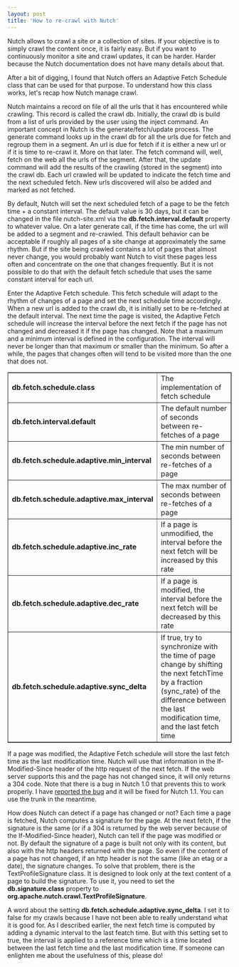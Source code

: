```yaml
---
layout: post
title: 'How to re-crawl with Nutch'
---
```


Nutch allows to crawl a site or a collection of sites. If your objective is to simply crawl the content once, it is fairly easy. But if you want to continuously monitor a site and crawl updates, it can be harder. Harder because the Nutch documentation does not have many details about that.

After a bit of digging, I found that Nutch offers an Adaptive Fetch Schedule class that can be used for that purpose. To understand how this class works, let's recap how Nutch manage crawl.

Nutch maintains a record on file of all the urls that it has encountered while crawling. This record is called the crawl db. Initially, the crawl db is build from a list of urls provided by the user using the inject command. An important concept in Nutch is the generate/fetch/update process. The generate command looks up in the crawl db for all the urls due for fetch and regroup them in a segment. An url is due for fetch if it is either a new url or if it is time to re-crawl it. More on that later. The fetch command will, well, fetch on the web all the urls of the segment. After that, the update command will add the results of the crawling (stored in the segment) into the crawl db. Each url crawled will be updated to indicate the fetch time and the next scheduled fetch. New urls discovered will also be added and marked as not fetched.

By default, Nutch will set the next scheduled fetch of a page to be the fetch time + a constant interval. The default value is 30 days, but it can be changed in the file nutch-site.xml via the <b>db.fetch.interval.default</b> property to whatever value. On a later generate call, if the time has come, the url will be added to a segment and re-crawled. This default behavior can be acceptable if roughly all pages of a site change at approximately the same rhythm. But if the site being crawled contains a lot of pages that almost never change, you would probably want Nutch to visit these pages less often and concentrate on the one that changes frequently. But it is not possible to do that with the default fetch schedule that uses the same constant interval for each url.

Enter the Adaptive Fetch schedule. This fetch schedule will adapt to the rhythm of changes of a page and set the next schedule time accordingly. When a new url is added to the crawl db, it is initially set to be re-fetched at the default interval. The next time the page is visited, the Adaptive Fetch schedule will increase the interval before the next fetch if the page has not changed and decreased it if the page has changed. Note that a maximum and a minimum interval is defined in the configuration. The interval will never be longer than that maximum or smaller than the minimum. So after a while, the pages that changes often will tend to be visited more than the one that does not.
<table border="1">
<tbody>
<tr>
<td><strong>db.fetch.schedule.class</strong></td>
<td>The implementation of fetch schedule</td>
</tr>
<tr>
<td><strong>db.fetch.interval.default</strong></td>
<td>The default number of seconds between re-fetches of a page</td>
</tr>
<tr>
<td><strong>db.fetch.schedule.adaptive.min_interval</strong></td>
<td>The min number of seconds between re-fetches of a page</td>
</tr>
<tr>
<td><strong>db.fetch.schedule.adaptive.max_interval</strong></td>
<td>The max number of seconds between re-fetches of a page</td>
</tr>
<tr>
<td><strong>db.fetch.schedule.adaptive.inc_rate</strong></td>
<td>If a page is unmodified, the interval before the next fetch will be increased by this rate</td>
</tr>
<tr>
<td><strong>db.fetch.schedule.adaptive.dec_rate</strong></td>
<td>If a page is modified, the interval before the next fetch will be decreased by this rate</td>
</tr>
<tr>
<td><strong>db.fetch.schedule.adaptive.sync_delta</strong></td>
<td>If true, try to synchronize with the time of page change by shifting the next fetchTime by a fraction (sync_rate) of the difference between the last modification time, and the last fetch time</td>
</tr>
</tbody>
</table>
If a page was modified, the Adaptive Fetch schedule will store the last fetch time as the last modification time. Nutch will use that information in the If-Modified-Since header of the http request of the next fetch. If the web server supports this and the page has not changed since, it will only returns a 304 code. Note that there is a bug in Nutch 1.0 that prevents this to work properly. I have <a href="https://issues.apache.org/jira/browse/NUTCH-815" target="_self">reported the bug</a> and it will be fixed for Nutch 1.1. You can use the trunk in the meantime.

How does Nutch can detect if a page has changed or not? Each time a page is fetched, Nutch computes a signature for the page. At the next fetch, if the signature is the same (or if a 304 is returned by the web server because of the If-Modified-Since header), Nutch can tell if the page was modified or not. By default the signature of a page is built not only with its content, but also with the http headers returned with the page. So even if the content of a page has not changed, if an http header is not the same (like an etag or a date), the signature changes. To solve that problem, there is the TextProfileSignature class. It is designed to look only at the text content of a page to build the signature. To use it, you need to set the <b>db.signature.class</b> property to <b>org.apache.nutch.crawl.TextProfileSignature</b>.

A word about the setting <strong>db.fetch.schedule.adaptive.sync_delta</strong>. I set it to false for my crawls because I have not been able to really understand what it is good for. As I described earlier, the next fetch time is computed by adding a dynamic interval to the last featch time. But with this setting set to true, the interval is applied to a reference time which is a time located between the last fetch time and the last modification time. If someone can enlighten me about the usefulness of this, please do!
